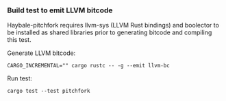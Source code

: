 ### Build test to emit LLVM bitcode

Haybale-pitchfork requires llvm-sys (LLVM Rust bindings) and boolector to be
installed as shared libraries prior to generating bitcode and compiling this test.

Generate LLVM bitcode:

```
CARGO_INCREMENTAL="" cargo rustc -- -g --emit llvm-bc
```

Run test:

```
cargo test --test pitchfork
```
